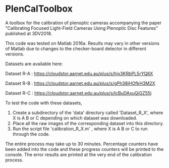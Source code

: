 # PlenCalToolbox
A toolbox for the calibration of plenoptic cameras accompanying the paper "Calibrating Focused Light-Field Cameras Using Plenoptic Disc Features" published at 3DV2018.

This code was tested on Matlab 2016a. Results may vary in other versions of Matlab due to changes to the checker-board detector in different versions. 

Datasets are available here:

Dataset R-A : https://cloudstor.aarnet.edu.au/plus/s/hjx3KRbPL5rYQ6X

Dataset R-B : https://cloudstor.aarnet.edu.au/plus/s/gPh38jHOfkH3M2X

Dataset R-C : https://cloudstor.aarnet.edu.au/plus/s/lcBuDAxuQiGZ55j

To test the code with these datasets, 
1. Create a subdirectory of the 'data' directory called 'Dataset_R_X', where X is A B or C depending on which dataset was downloaded.
2. Place all the raw images of the corresponding dataset into this directory.
3. Run the script file 'calibration_R_X.m' , where X is A B or C to run through the code. 

The entire process may take up to 30 minutes. Percentage counters have been added into the code and these progress counters will be printed to the console. The error results are printed at the very end of the calibration process. 
